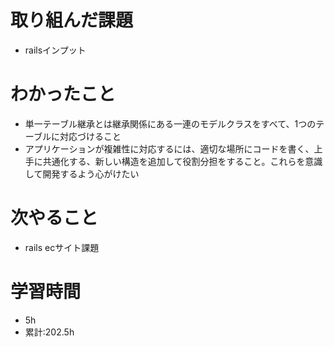 # 取り組んだ課題
- railsインプット
# わかったこと
- 単一テーブル継承とは継承関係にある一連のモデルクラスをすべて、1つのテーブルに対応づけること
- アプリケーションが複雑性に対応するには、適切な場所にコードを書く、上手に共通化する、新しい構造を追加して役割分担をすること。これらを意識して開発するよう心がけたい
# 次やること
- rails ecサイト課題
# 学習時間
- 5h
- 累計:202.5h
